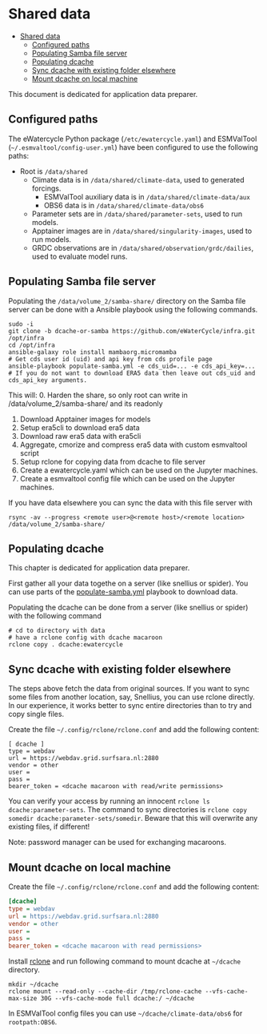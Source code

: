 # Shared data
- [Shared data](#shared-data)
  - [Configured paths](#configured-paths)
  - [Populating Samba file server](#populating-samba-file-server)
  - [Populating dcache](#populating-dcache)
  - [Sync dcache with existing folder elsewhere](#sync-dcache-with-existing-folder-elsewhere)
  - [Mount dcache on local machine](#mount-dcache-on-local-machine)

This document is dedicated for application data preparer.

## Configured paths

The eWatercycle Python package (`/etc/ewatercycle.yaml`) and ESMValTool (`~/.esmvaltool/config-user.yml`) have been configured to use the following paths:

- Root is `/data/shared`
  - Climate data is in `/data/shared/climate-data`, used to generated forcings.
    - ESMValTool auxiliary data is in `/data/shared/climate-data/aux`
    - OBS6 data is in `/data/shared/climate-data/obs6`
  - Parameter sets are in `/data/shared/parameter-sets`, used to run models.
  - Apptainer images are in `/data/shared/singularity-images`, used to run models.
  - GRDC observations are in `/data/shared/observation/grdc/dailies`, used to evaluate model runs.

## Populating Samba file server

Populating the `/data/volume_2/samba-share/` directory on the Samba file server can be done with a Ansible playbook using the following commands.
<!-- 
this could be run during workspace creation, but downloads are very flaky and time consuming, also this would require maintaining another SRC compoent+catalog item so done manually after workspace is up. -->

```shell
sudo -i
git clone -b dcache-or-samba https://github.com/eWaterCycle/infra.git /opt/infra
cd /opt/infra
ansible-galaxy role install mambaorg.micromamba
# Get cds user id (uid) and api key from cds profile page
ansible-playbook populate-samba.yml -e cds_uid=... -e cds_api_key=...
# If you do not want to download ERA5 data then leave out cds_uid and cds_api_key arguments.
```

This will:
0. Harden the share, so only root can write in /data/volume_2/samba-share/ and its readonly
1. Download Apptainer images for models
3. Setup era5cli to download era5 data
5. Download raw era5 data with era5cli
6. Aggregate, cmorize and compress era5 data with custom esmvaltool script
7. Setup rclone for copying data from dcache to file server
8. Create a ewatercycle.yaml which can be used on the Jupyter machines.
9. Create a esmvaltool config file which can be used on the Jupyter machines.

If you have data elsewhere you can sync the data with this file server with

```shell
rsync -av --progress <remote user>@<remote host>/<remote location> /data/volume_2/samba-share/
```

## Populating dcache

This chapter is dedicated for application data preparer.

First gather all your data togethe on a server (like snellius or spider). 
You can use parts of the [populate-samba.yml](populate-samba.yml) playbook to download data.

Populating the dcache can be done from a server (like snellius or spider)
with the following command

```shell
# cd to directory with data
# have a rclone config with dcache macaroon
rclone copy . dcache:ewatercycle
```

## Sync dcache with existing folder elsewhere

The steps above fetch the data from original sources. If you want to sync some files from
another location, say, Snellius, you can use rclone directly. In our experience, it works
better to sync entire directories than to try and copy single files.

Create the file `~/.config/rclone/rclone.conf` and add the following content:

```
[ dcache ]
type = webdav
url = https://webdav.grid.surfsara.nl:2880
vendor = other
user =
pass =
bearer_token = <dcache macaroon with read/write permissions>
```

You can verify your access by running an innocent `rclone ls  dcache:parameter-sets`.
The command to sync directories is `rclone copy somedir dcache:parameter-sets/somedir`.
Beware that this will overwrite any existing files, if different!

Note: password manager can be used for exchanging macaroons.

## Mount dcache on local machine

Create the file `~/.config/rclone/rclone.conf` and add the following content:

```ini
[dcache]
type = webdav
url = https://webdav.grid.surfsara.nl:2880
vendor = other
user =
pass =
bearer_token = <dcache macaroon with read permissions>
```

Install [rclone](https://rclone.org/) and run following command to mount dcache at `~/dcache` directory.

```shell
mkdir ~/dcache
rclone mount --read-only --cache-dir /tmp/rclone-cache --vfs-cache-max-size 30G --vfs-cache-mode full dcache:/ ~/dcache
```

In ESMValTool config files you can use `~/dcache/climate-data/obs6` for `rootpath:OBS6`.